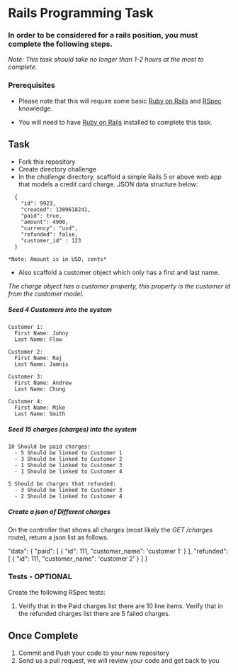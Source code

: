 # Rails Programming Task

### In order to be considered for a rails position, you must complete the following steps.
*Note: This task should take no longer than 1-2 hours at the most to complete.*

### Prerequisites

- Please note that this will require some basic [Ruby on Rails](http://rubyonrails.org/) and [RSpec](http://rspec.info/) knowledge. 

- You will need to have [Ruby on Rails](http://www.rubyonrails.org/) installed to complete this task. 

## Task

- Fork this repository
- Create directory challenge
- In the *challenge* directory, scaffold a simple Rails 5 or above web app that models a credit card charge. JSON data structure below: 

```
  {
    "id": 9923,
    "created": 1389618241,
    "paid": true,
    "amount": 4900,
    "currency": "usd",
    "refunded": false,
    "customer_id" : 123
  }
```

    *Note: Amount is in USD, cents*

- Also scaffold a customer object which only has a first and last name. 

*The charge object has a customer property, this property is the customer id from the customer model.*

##### Seed 4 Customers into the system
    Customer 1: 
      First Name: Johny 
      Last Name: Flow

    Customer 2: 
      First Name: Raj
      Last Name: Jamnis

    Customer 3: 
      First Name: Andrew
      Last Name: Chung

    Customer 4: 
      First Name: Mike
      Last Name: Smith

  
##### Seed 15 charges (charges) into the system

    10 Should be paid charges:
      - 5 Should be linked to Customer 1
      - 3 Should be linked to Customer 2
      - 1 Should be linked to Customer 3
      - 1 Should be linked to Customer 4
    
    5 Should be charges that refunded:
      - 3 Should be linked to Customer 3
      - 2 Should be linked to Customer 4



##### Create a json of Different charges
On the controller that shows all charges (most likely the *GET /charges* route), return a json list as follows. 

"data": {
  "paid": [
    {
      "id": 111,
      "customer_name": 'customer 1'
    }
  ],
  "refunded": [
    {
      "id": 111,
      "customer_name": 'customer 2'
    }
  ]
}

### Tests - OPTIONAL

Create the following RSpec tests:

  1.  Verify that in the Paid charges list there are 10 line items. Verify that in the refunded charges list there are 5 failed charges.

## Once Complete
1. Commit and Push your code to your new repository
2. Send us a pull request, we will review your code and get back to you
